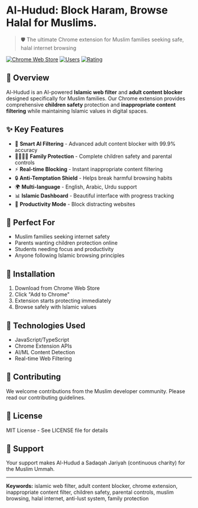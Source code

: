 # Al-Hudud: Block Haram, Browse Halal for Muslims.

> 🛡️ The ultimate Chrome extension for Muslim families seeking safe, halal internet browsing

[![Chrome Web Store](https://img.shields.io/badge/Chrome-Web%20Store-blue?logo=google-chrome)](https://chromewebstore.google.com/detail/al-hudud-safe-browsing-fo/hkiffhldibaijfpfgnabjeeilmffnkkc)
[![Users](https://img.shields.io/badge/Users-50K+-green)](https://alhudud.xyz/support)
[![Rating](https://img.shields.io/badge/Rating-4.9%2F5-yellow)](https://alhudud.xyz)

## 🌟 Overview

Al-Hudud is an AI-powered **Islamic web filter** and **adult content blocker** designed specifically for Muslim families. Our Chrome extension provides comprehensive **children safety** protection and **inappropriate content filtering** while maintaining Islamic values in digital spaces.

## ✨ Key Features

- 🤖 **Smart AI Filtering** - Advanced adult content blocker with 99.9% accuracy
- 👨‍👩‍👧‍👦 **Family Protection** - Complete children safety and parental controls
- ⚡ **Real-time Blocking** - Instant inappropriate content filtering
- 🔒 **Anti-Temptation Shield** - Helps break harmful browsing habits
- 🌍 **Multi-language** - English, Arabic, Urdu support
- 📊 **Islamic Dashboard** - Beautiful interface with progress tracking
- 🎯 **Productivity Mode** - Block distracting websites

## 🎯 Perfect For

- Muslim families seeking internet safety
- Parents wanting children protection online
- Students needing focus and productivity
- Anyone following Islamic browsing principles

## 🚀 Installation

1. Download from Chrome Web Store
2. Click "Add to Chrome"
3. Extension starts protecting immediately
4. Browse safely with Islamic values

## 🔧 Technologies Used

- JavaScript/TypeScript
- Chrome Extension APIs
- AI/ML Content Detection
- Real-time Web Filtering

## 🤝 Contributing

We welcome contributions from the Muslim developer community. Please read our contributing guidelines.

## 📄 License

MIT License - See LICENSE file for details

## 💝 Support

Your support makes Al-Hudud a Sadaqah Jariyah (continuous charity) for the Muslim Ummah.

---

**Keywords:** islamic web filter, adult content blocker, chrome extension, inappropriate content filter, children safety, parental controls, muslim browsing, halal internet, anti-lust system, family protection
